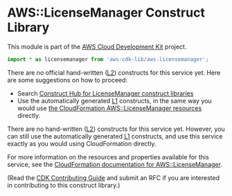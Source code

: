 # AWS::LicenseManager Construct Library


This module is part of the [AWS Cloud Development Kit](https://github.com/aws/aws-cdk) project.

```ts nofixture
import * as licensemanager from 'aws-cdk-lib/aws-licensemanager';
```

<!--BEGIN CFNONLY DISCLAIMER-->

There are no official hand-written ([L2](https://docs.aws.amazon.com/cdk/latest/guide/constructs.html#constructs_lib)) constructs for this service yet. Here are some suggestions on how to proceed:

- Search [Construct Hub for LicenseManager construct libraries](https://constructs.dev/search?q=licensemanager)
- Use the automatically generated [L1](https://docs.aws.amazon.com/cdk/latest/guide/constructs.html#constructs_l1_using) constructs, in the same way you would use [the CloudFormation AWS::LicenseManager resources](https://docs.aws.amazon.com/AWSCloudFormation/latest/UserGuide/AWS_LicenseManager.html) directly.


<!--BEGIN CFNONLY DISCLAIMER-->

There are no hand-written ([L2](https://docs.aws.amazon.com/cdk/latest/guide/constructs.html#constructs_lib)) constructs for this service yet. 
However, you can still use the automatically generated [L1](https://docs.aws.amazon.com/cdk/latest/guide/constructs.html#constructs_l1_using) constructs, and use this service exactly as you would using CloudFormation directly.

For more information on the resources and properties available for this service, see the [CloudFormation documentation for AWS::LicenseManager](https://docs.aws.amazon.com/AWSCloudFormation/latest/UserGuide/AWS_LicenseManager.html).

(Read the [CDK Contributing Guide](https://github.com/aws/aws-cdk/blob/master/CONTRIBUTING.md) and submit an RFC if you are interested in contributing to this construct library.)

<!--END CFNONLY DISCLAIMER-->
